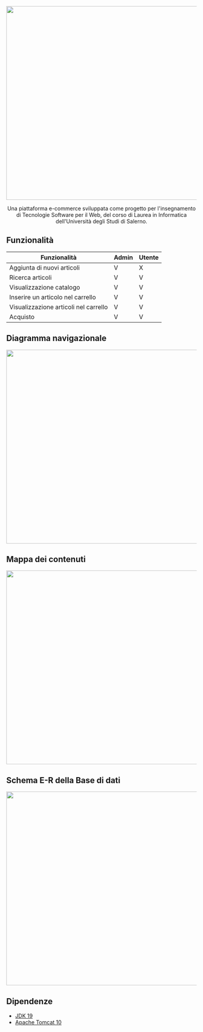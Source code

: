 <p align="center">
  <img src="https://github.com/raffaeleav/popshop/assets/114619463/a4f02382-578b-452c-8a01-93437a8e19cc" width="512" heigth="120">
</p>

<p align="center">
   Una piattaforma e-commerce sviluppata come progetto per l'insegnamento di Tecnologie Software per il Web, del corso di Laurea in Informatica dell'Università degli Studi di Salerno. 
</p>


## Funzionalità 
| Funzionalità | Admin  | Utente |
| ------------- | ------------- | ------------- |
| Aggiunta di nuovi articoli  | V | X |
| Ricerca articoli | V | V |
| Visualizzazione catalogo | V | V | 
| Inserire un articolo nel carrello | V | V |
| Visualizzazione articoli nel carrello | V | V |
| Acquisto | V | V |


## Diagramma navigazionale
<p>
  <img src="https://github.com/raffaeleav/popshop/assets/114619463/eee19c3e-277e-4420-930d-0769f62458c5" width="512" heigth="512">
</p>


## Mappa dei contenuti
<p>
  <img src="https://github.com/raffaeleav/popshop/assets/114619463/01d8ecdb-d7c2-4fac-9097-1b0f5dc0e3cc" width="512" heigth="512">
</p>


## Schema E-R della Base di dati
<p>
  <img src="https://github.com/raffaeleav/popshop/assets/114619463/189d5224-c7f7-43d6-a7bc-43c9f6a8f466" width="512" heigth="512">

## Dipendenze 
- [JDK 19](https://www.oracle.com/java/technologies/downloads/#java19 "JDK 19")
- [Apache Tomcat 10](https://tomcat.apache.org/download-10.cgi)
